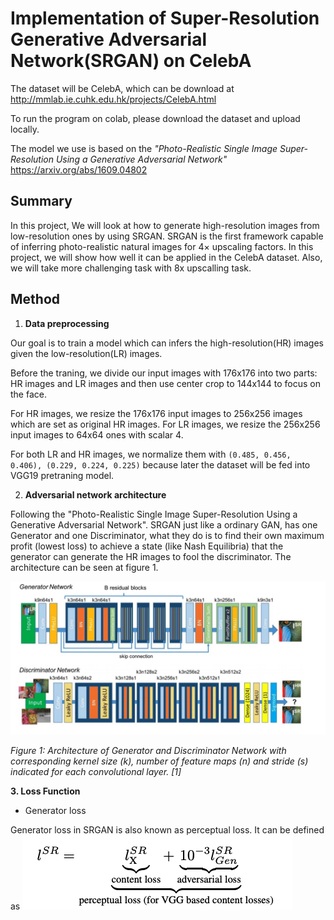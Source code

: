 # Implementation of Super-Resolution Generative Adversarial Network(SRGAN) on CelebA 

The dataset will be CelebA, which can be download at http://mmlab.ie.cuhk.edu.hk/projects/CelebA.html

To run the program on colab, please download the dataset and upload locally.

The model we use is based on the 
*"Photo-Realistic Single Image Super-Resolution Using a Generative Adversarial Network"*
https://arxiv.org/abs/1609.04802


## Summary
In this project, We will look at how to generate high-resolution images from low-resolution ones by using SRGAN. SRGAN is the first framework capable of inferring photo-realistic natural images for 4× upscaling factors. In this project, we will show how well it can be applied in the CelebA dataset. Also, we will take more challenging task with  8x upscalling task. 

## Method
  1. **Data preprocessing**

Our goal is to train a model which can infers the high-resolution(HR) images given the low-resolution(LR) images. 

Before the traning, we divide our input images with 176x176 into two parts: HR images and LR images and then use center crop to 144x144 to focus on the face.

For HR images, we resize the 176x176 input images to 256x256 images which are set as original HR images. For LR images, we resize the 256x256 input images to 64x64 ones with scalar 4. 

For both LR and HR images, we normalize them with `(0.485, 0.456, 0.406), (0.229, 0.224, 0.225)` because later the dataset will be fed into VGG19 pretraning model. 

2. **Adversarial network architecture**

Following the "Photo-Realistic Single Image Super-Resolution Using a Generative Adversarial Network". SRGAN just like a ordinary GAN, has one Generator and one Discriminator, what they do is to find their own maximum profit (lowest loss) to achieve a state (like Nash Equilibria) that the generator can generate the HR images to fool the discriminator. The architecture can be seen at figure 1.

![pic](https://github.com/tjjj686/dl_project_srgan/blob/main/pic/0D1EB002-112A-4400-A63B-511F88F4152C.png)

*Figure 1: Architecture of Generator and Discriminator Network with corresponding kernel size (k), number of feature maps
(n) and stride (s) indicated for each convolutional layer. [1]*

**3. Loss Function** 

 

 - Generator loss

Generator loss in SRGAN is also known as perceptual loss. It can be defined as 
 ![Perceptual loss](https://github.com/tjjj686/dl_project_srgan/blob/main/pic/image.png)







